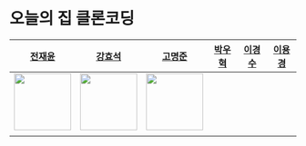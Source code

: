 # 오늘의 집 클론코딩
|[전재윤](https://github.com/JeonJaeYun)|[강효석](https://github.com/hyosk)|[고명준](https://github.com/noojmogstel)|[박우혁](https://github.com/yazawang)|[이경수](https://github.com/LeeKyeongSu)|[이용경](https://github.com/CE-Walf)|
|:---:|:---:|:---:|:---:|:---:|:---:|
|<img src="" width="100px" height="100px"/>|<img src="" width="100px" height="100px"/>|<img src="" width="100px" height="100px"/>|
|||||||
